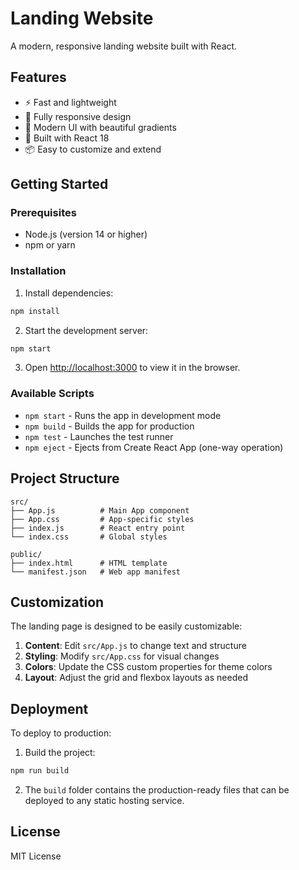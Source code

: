 # Landing Website

A modern, responsive landing website built with React.

## Features

- ⚡ Fast and lightweight
- 📱 Fully responsive design
- 🎨 Modern UI with beautiful gradients
- 🚀 Built with React 18
- 📦 Easy to customize and extend

## Getting Started

### Prerequisites

- Node.js (version 14 or higher)
- npm or yarn

### Installation

1. Install dependencies:
```bash
npm install
```

2. Start the development server:
```bash
npm start
```

3. Open [http://localhost:3000](http://localhost:3000) to view it in the browser.

### Available Scripts

- `npm start` - Runs the app in development mode
- `npm build` - Builds the app for production
- `npm test` - Launches the test runner
- `npm eject` - Ejects from Create React App (one-way operation)

## Project Structure

```
src/
├── App.js          # Main App component
├── App.css         # App-specific styles
├── index.js        # React entry point
└── index.css       # Global styles

public/
├── index.html      # HTML template
└── manifest.json   # Web app manifest
```

## Customization

The landing page is designed to be easily customizable:

1. **Content**: Edit `src/App.js` to change text and structure
2. **Styling**: Modify `src/App.css` for visual changes
3. **Colors**: Update the CSS custom properties for theme colors
4. **Layout**: Adjust the grid and flexbox layouts as needed

## Deployment

To deploy to production:

1. Build the project:
```bash
npm run build
```

2. The `build` folder contains the production-ready files that can be deployed to any static hosting service.

## License

MIT License
